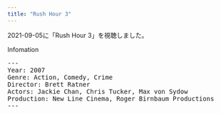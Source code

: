 ```yaml
---
title: "Rush Hour 3"
---
```

2021-09-05に「Rush Hour 3」を視聴しました。

Infomation
<pre>
---
Year: 2007
Genre: Action, Comedy, Crime
Director: Brett Ratner
Actors: Jackie Chan, Chris Tucker, Max von Sydow
Production: New Line Cinema, Roger Birnbaum Productions
---
</pre>